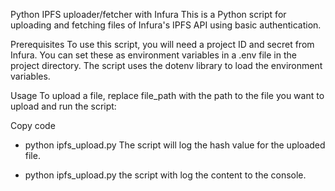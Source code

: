 Python IPFS uploader/fetcher with Infura
This is a Python script for uploading and fetching files of Infura's IPFS API using basic authentication.

Prerequisites
To use this script, you will need a project ID and secret from Infura. You can set these as environment variables in a .env file in the project directory. The script uses the dotenv library to load the environment variables.

Usage
To upload a file, replace file_path with the path to the file you want to upload and run the script:

Copy code
- python ipfs_upload.py
The script will log the hash value for the uploaded file.

- python ipfs_upload.py
the script with log the content to the console.


 
